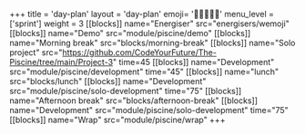 +++
title = 'day-plan'
layout = 'day-plan'
emoji= '🧑🏾‍🤝‍🧑🏾'
menu_level = ['sprint']
weight = 3
[[blocks]]
name="Energiser"
src="energisers/wemoji"
[[blocks]]
name="Demo"
src="module/piscine/demo"
[[blocks]]
name="Morning break"
src="blocks/morning-break"
[[blocks]]
name="Solo project"
src="https://github.com/CodeYourFuture/The-Piscine/tree/main/Project-3"
time=45
[[blocks]]
name="Development"
src="module/piscine/development"
time="45"
[[blocks]]
name="lunch"
src="blocks/lunch"
[[blocks]]
name="Development"
src="module/piscine/solo-development"
time="75"
[[blocks]]
name="Afternoon break"
src="blocks/afternoon-break"
[[blocks]]
name="Development"
src="module/piscine/solo-development"
time="75"
[[blocks]]
name="Wrap"
src="module/piscine/wrap"
+++
